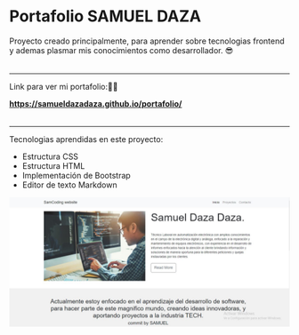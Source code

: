 # Portafolio SAMUEL DAZA
Proyecto creado principalmente, para aprender sobre tecnologias frontend y ademas plasmar mis conocimientos como desarrollador. 😎

###### 

------------

Link para ver mi portafolio:🚀😊


**https://samueldazadaza.github.io/portafolio/**


###### 

------------
Tecnologias aprendidas en este proyecto:

* Estructura CSS
* Estructura HTML
* Implementación de Bootstrap
* Editor de texto Markdown

[![Mi portafolio SAMUEL DAZA](https://raw.githubusercontent.com/samueldazadaza/portafolio/gh-pages/portafolio_samuel.JPG "Mi portafolio SAMUEL DAZA")](https://samueldazadaza.github.io/portafolio/)



